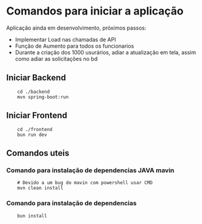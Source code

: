 # Comandos para iniciar a aplicação

Aplicação ainda em desenvolvimento, próximos passos:

- Implementar Load nas chamadas de API
- Função de Aumento para todos os funcionarios
- Durante a criação dos 1000 usurários, adiar a atualização em tela, assim como adiar as solicitações no bd

## Iniciar Backend

```shell
    cd ./backend
    mvn spring-boot:run
```

## Iniciar Frontend

```shell
    cd ./frontend
    bun run dev
```

## Comandos uteis

### Comando para instalação de dependencias JAVA mavin

```shell
    # Devido a um bug do mavin com powershell usar CMD
    mvn clean install
```

### Comando para instalação de dependencias

```shell
    bun install
```
